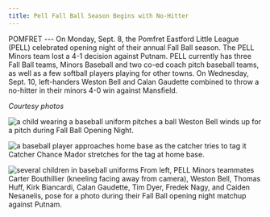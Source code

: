 ```yaml
---
title: Pell Fall Ball Season Begins with No-Hitter
---
```


POMFRET --- On Monday, Sept. 8, the Pomfret Eastford Little League
(PELL) celebrated opening night of their annual Fall Ball season. The
PELL Minors team lost a 4-1 decision against Putnam. PELL currently has
three Fall Ball teams, Minors Baseball and two co-ed coach pitch
baseball teams, as well as a few softball players playing for other
towns. On Wednesday, Sept. 10, left-handers Weston Bell and Calan
Gaudette combined to throw a no-hitter in their minors 4-0 win against
Mansfield.

*Courtesy photos*

![a child wearing a baseball uniform pitches a ball](/assets/images/34-3-fall-ball-1.jpg)
Weston Bell winds up for a pitch during Fall Ball Opening Night.

![a baseball player approaches home base as the catcher tries to tag it](/assets/images/34-3-fall-ball-2.jpg)
Catcher Chance Mador stretches for the tag at home base.

![several children in baseball uniforms](/assets/images/34-3-fall-ball-3.jpg)
From left, PELL Minors teammates Carter Bouthillier (kneeling facing
away from camera), Weston Bell, Thomas Huff, Kirk Biancardi, Calan
Gaudette, Tim Dyer, Fredek Nagy, and Caiden Nesanelis, pose for a photo
during their Fall Ball opening night matchup against Putnam.
